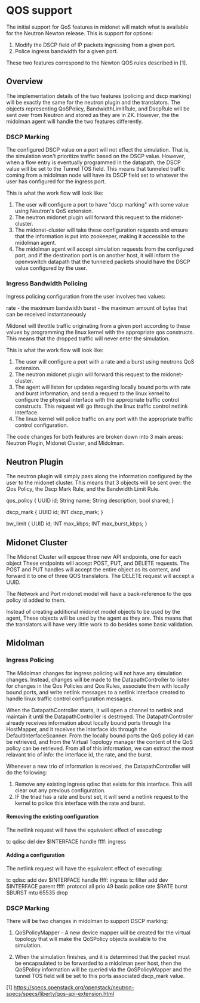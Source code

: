 # QOS support

The initial support for QoS features in midonet will match what is
available for the Neutron Newton release. This is support for options:

1. Modify the DSCP field of IP packets ingressing from a given port.
2. Police ingress bandwidth for a given port.

These two features correspond to the Newton QOS rules described in [1].

## Overview

The implementation details of the two features (policing and dscp marking)
will be exactly the same for the neutron plugin and the translators. The
objects representing QoSPolicy, BandwidthLimitRule, and DscpRule will
be sent over from Neutron and stored as they are in ZK.  However, the
the midolman agent will handle the two features differently.

### DSCP Marking

The configured DSCP value on a port will not effect the simulation. That is,
the simulation won't prioritize traffic based on the DSCP value. However,
when a flow entry is eventually programmed in the datapath, the DSCP value
will be set to the Tunnel TOS field. This means that tunneled traffic coming
from a midolman node will have its DSCP field set to whatever the user has
configured for the ingress port.

This is what the work flow will look like:

1. The user will configure a port to have "dscp marking" with some value
   using Neutron's QoS extension.
2. The neutron midonet plugin will forward this request to the
   midonet-cluster.
3. The midonet-cluster will take these configuration requests and ensure
   that the information is put into zookeeper, making it accessible to
   the midolman agent.
4. The midolman agent will accept simulation requests from the configured
   port, and if the destination port is on another host, it will inform
   the openvswitch datapath that the tunneled packets should have the DSCP
   value configured by the user.

### Ingress Bandwidth Policing

Ingress policing configuration from the user involves two values:

rate - the maximum bandwidth
burst - the maximum amount of bytes that can be received instantaneously

Midonet will throttle traffic originating from a given port according to
these values by programming the linux kernel with the appropriate qos
constructs. This means that the dropped traffic will never enter the
simulation.

This is what the work flow will look like:

1. The user will configure a port with a rate and a burst using neutrons
   QoS extension.
2. The neutron midonet plugin will forward this request to the
   midonet-cluster.
3. The agent will listen for updates regarding locally bound ports with
   rate and burst information, and send a request to the linux kernel to
   configure the physical interface with the appropriate traffic control
   constructs. This request will go through the linux traffic control
   netlink interface.
4. The linux kernel will police traffic on any port with the appropriate
   traffic control configuration.


The code changes for both features are broken down into 3 main areas:
Neutron Plugin, Midonet Cluster, and Midolman.

## Neutron Plugin

The neutron plugin will simply pass along the information configured by
the user to the midonet cluster. This means that 3 objects will be sent
over: the Qos Policy, the Dscp Mark Rule, and the Bandwidth Limit Rule.

qos_policy {
    UUID id;
    String name;
    String description;
    bool shared;
}

dscp_mark {
    UUID id;
    INT dscp_mark;
}

bw_limit {
    UUID id;
    INT max_kbps;
    INT max_burst_kbps;
}

## Midonet Cluster

The Midonet Cluster will expose three new API endpoints, one for each object
These endpoints will accept POST, PUT, and DELETE requests. The POST and PUT
handles will accept the entire object as its content, and forward it to one
of three QOS translators. The DELETE request will accept a UUID.

The Network and Port midonet model will have a back-reference to the qos policy
id added to them.

Instead of creating additional midonet model objects to be used by the agent,
These objects will be used by the agent as they are. This means that the
translators will have very little work to do besides some basic validation.

## Midolman

### Ingress Policing

The Midolman changes for ingress policing will not have any simulation
changes. Instead, changes will be made to the DatapathController to listen
for changes in the Qos Policies and Qos Rules, associate them with locally
bound ports, and write netlink messages to a netlink interface created to
handle linux traffic control configuration messages.

When the DatapathController starts, it will open a channel to netlink and
maintain it until the DatapathController is destroyed. The DatapathController
already receives information about locally bound ports through the HostMapper,
and it receives the interface ids through the DefaultInterfaceScanner. From
the locally bound ports the QoS policy id can be retrieved, and from the
Virtual Topology manager the content of the QoS policy can be retrieved. From
all of this information, we can extract the most relavant trio of info: the
interface id, the rate, and the burst.

Whenever a new trio of information is received, the DatapathController will
do the following:

1. Remove any existing ingress qdisc that exists for this interface. This
   will clear out any previous configuration.
2. IF the triad has a rate and burst set, it will send a netlink request
   to the kernel to police this interface with the rate and burst.

#### Removing the existing configuration

The netlink request will have the equivalent effect of executing:

tc qdisc del dev $INTERFACE handle ffff: ingress

#### Adding a configuration

The netlink request will have the equivalent effect of executing:

tc qdisc add dev $INTERFACE handle ffff: ingress
tc filter add dev $INTERFACE parent ffff: protocol all prio 49
   basic police rate $RATE burst $BURST mtu 65535 drop

### DSCP Marking

There will be two changes in midolman to support DSCP marking:

1. QoSPolicyMapper - A new device mapper will be created for the virtual
   topology that will make the QoSPolicy objects available to the simulation.

2. When the simulation finishes, and it is determined that the packet must be
   encapsulated to be forwarded to a midolman peer host, then the QoSPolicy
   information will be queried via the QoSPolicyMapper and the tunnel TOS
   field will be set to this ports associated dscp_mark value.

[1] https://specs.openstack.org/openstack/neutron-specs/specs/liberty/qos-api-extension.html
